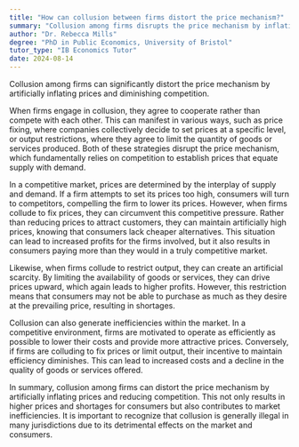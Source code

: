 ```yaml
---
title: "How can collusion between firms distort the price mechanism?"
summary: "Collusion among firms disrupts the price mechanism by inflating prices and diminishing competition, leading to market distortions and potentially harming consumers and the economy."
author: "Dr. Rebecca Mills"
degree: "PhD in Public Economics, University of Bristol"
tutor_type: "IB Economics Tutor"
date: 2024-08-14
---
```


Collusion among firms can significantly distort the price mechanism by artificially inflating prices and diminishing competition.

When firms engage in collusion, they agree to cooperate rather than compete with each other. This can manifest in various ways, such as price fixing, where companies collectively decide to set prices at a specific level, or output restrictions, where they agree to limit the quantity of goods or services produced. Both of these strategies disrupt the price mechanism, which fundamentally relies on competition to establish prices that equate supply with demand.

In a competitive market, prices are determined by the interplay of supply and demand. If a firm attempts to set its prices too high, consumers will turn to competitors, compelling the firm to lower its prices. However, when firms collude to fix prices, they can circumvent this competitive pressure. Rather than reducing prices to attract customers, they can maintain artificially high prices, knowing that consumers lack cheaper alternatives. This situation can lead to increased profits for the firms involved, but it also results in consumers paying more than they would in a truly competitive market.

Likewise, when firms collude to restrict output, they can create an artificial scarcity. By limiting the availability of goods or services, they can drive prices upward, which again leads to higher profits. However, this restriction means that consumers may not be able to purchase as much as they desire at the prevailing price, resulting in shortages.

Collusion can also generate inefficiencies within the market. In a competitive environment, firms are motivated to operate as efficiently as possible to lower their costs and provide more attractive prices. Conversely, if firms are colluding to fix prices or limit output, their incentive to maintain efficiency diminishes. This can lead to increased costs and a decline in the quality of goods or services offered.

In summary, collusion among firms can distort the price mechanism by artificially inflating prices and reducing competition. This not only results in higher prices and shortages for consumers but also contributes to market inefficiencies. It is important to recognize that collusion is generally illegal in many jurisdictions due to its detrimental effects on the market and consumers.
    